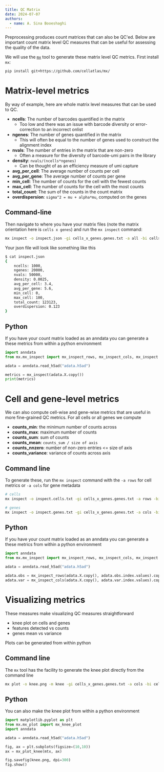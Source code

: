 ```yaml
---
title: QC Matrix
date: 2024-07-07
authors:
  - name: A. Sina Booeshaghi
---
```


Preprocessing produces count matrices that can also be QC'ed. Below are important count matrix level QC measures that can be useful for assessing the quality of the data.

We will use the [`mx`](https://github.com/cellatlas/mx/) tool to generate these matrix level QC metrics. First install `mx`:

```bash
pip install git+https://github.com/cellatlas/mx/
```

# Matrix-level metrics

By way of example, here are whole matrix level measures that can be used to QC.

- **ncells**: The number of barcodes quantified in the matrix
  - Too low and there was an issue with barcode diversity or error-correction to an incorrect onlist
- **ngenes**: The number of genes quantified in the matrix
  - This will often be equal to the number of genes used to construct the alignment index
- **nvals**: The number of entries in the matrix that are non-zero
  - Often a measure for the diversity of barcode-umi pairs in the library
- **density**: `nvals/(ncells*ngenes)`
  - Can be thought of as an efficiency measure of umi capture
- **avg_per_cell**: The average number of counts per cell
- **avg_per_gene**: The average number of counts per gene
- **min_cell**: The number of counts for the cell with the fewest counts
- **max_cell**: The number of counts for the cell with the most counts
- **total_count**: The sum of the counts in the count matrix
- **overdispersion**: `sigma^2 = mu + alpha*mu`, computed on the genes

## Command-line

Then navigate to where you have your matrix files (note the matrix orientation here is `cells x genes`) and run the `mx inspect` command:

```bash
mx inspect -o inspect.json -gi cells_x_genes.genes.txt -a all -bi cells_x_genes.barcodes.txt cells_x_genes.mtx
```

Your json file will look like something like this

```bash
$ cat inspect.json
{
    ncells: 1000,
    ngenes: 20000,
    nvals: 50000,
    density: 0.0025,
    avg_per_cell: 3.4,
    avg_per_gene: 5.6,
    min_cell: 0,
    max_cell: 100,
    total_count: 123123,
    overdispersion: 0.123
}
```

## Python

If you have your count matrix loaded as an anndata you can generate a these metrics from within a python environment

```python
import anndata
from mx.mx_inspect import mx_inspect_rows, mx_inspect_cols, mx_inspect

adata = anndata.read_h5ad("adata.h5ad")

metrics = mx_inspect(adata.X.copy())
print(metrics)
```

# Cell and gene-level metrics

We can also compute cell-wise and gene-wise metrics that are useful in more fine-grained QC metrics. For all cells or all genes we compute

- **counts_min**: the minimum number of counts across
- **counts_max**: maximum number of counts
- **counts_sum**: sum of counts
- **counts_mean**: `counts_sum / size of axis`
- **counts_nnzero**: number of non-zero entries <= size of axis
- **counts_variance**: variance of counts across axis

## Command line

To generate these, run the `mx inspect` command with the `-a rows` for cell metrics or `-a cols` for gene metadata

```bash
# cells
mx inspect -o inspect.cells.txt -gi cells_x_genes.genes.txt -a rows -bi cells_x_genes.barcodes.txt cells_x_genes.mtx

# genes
mx inspect -o inspect.genes.txt -gi cells_x_genes.genes.txt -a cols -bi cells_x_genes.barcodes.txt cells_x_genes.mtx
```

## Python

If you have your count matrix loaded as an anndata you can generate a these metrics from within a python environment

```python
import anndata
from mx.mx_inspect import mx_inspect_rows, mx_inspect_cols, mx_inspect

adata = anndata.read_h5ad("adata.h5ad")

adata.obs = mx_inspect_rows(adata.X.copy(), adata.obs.index.values).copy()
adata.var = mx_inspect_cols(adata.X.copy(), adata.var.index.values).copy()
```

# Visualizing metrics

These measures make visualizing QC measures straightforward

- knee plot on cells and genes
- features detected vs counts
- genes mean vs variance

Plots can be generated from within python

## Command line

The `mx` tool has the facility to generate the knee plot directly from the command line

```bash
mx plot -o knee.png -m knee -gi cells_x_genes.genes.txt -a cols -bi cells_x_genes.barcodes.txt cells_x_genes.mtx
```

## Python

You can also make the knee plot from within a python environment

```python
import matplotlib.pyplot as plt
from mx.mx_plot import mx_knee_plot
import anndata

adata = anndata.read_h5ad("adata.h5ad")

fig, ax = plt.subplots(figsize=(10,10))
ax = mx_plot_knee(mtx, ax)

fig.savefig(knee.png, dpi=300)
fig.show()
```
